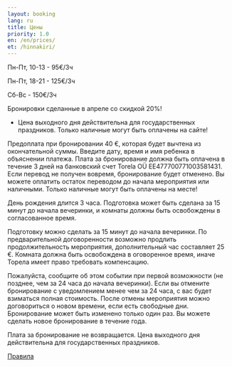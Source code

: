 ```yaml
---
layout: booking
lang: ru
title: Цены
priority: 1.0
en: /en/prices/
et: /hinnakiri/
---
```

Пн-Пт, 10-13 - 95€/3ч

Пн-Пт, 18-21 - 125€/3ч

Сб-Вс - 150€/3ч

Бронировки сделанные в апреле со скидкой 20%!

* Цена выходного дня действительна для государственных праздников. Только наличные могут быть оплачены на сайте!

Предоплата при бронировании 40 €, которая будет вычтена из окончательной суммы.
Введите дату, время и имя ребенка в объяснении платежа. Плата за бронирование должна быть оплачена в течение 3 дней на банковский счет Torela OÜ EE477700771003581431. Если перевод не получен вовремя, бронирование будет отменено.
Вы можете оплатить остаток переводом до начала мероприятия или наличными. Только наличные могут быть оплачены на месте!

День рождения длится 3 часа. Подготовка может быть сделана за 15 минут до начала вечеринки, и комнаты должны быть освобождены в согласованное время.

Подготовку можно сделать за 15 минут до начала вечеринки.
По предварительной договоренности возможно продлить продолжительность мероприятия, дополнительный час составляет 25 €.
Комната должна быть освобождена в оговоренное время, иначе Торела имеет право требовать компенсацию.

Пожалуйста, сообщите об этом событии при первой возможности (не позднее, чем за 24 часа до начала вечеринки). Если вы отмените бронирование с уведомлением менее чем за 24 часа, с вас будет взиматься полная стоимость. После отмены мероприятия можно договориться о новом времени, если есть свободные дни. Бронирование может быть изменено только один раз. Вы можете сделать новое бронирование в течение года.

Плата за бронирование не возвращается.
Цена выходного дня действительна для государственных праздников.

[Правила](/ru/rules/)
